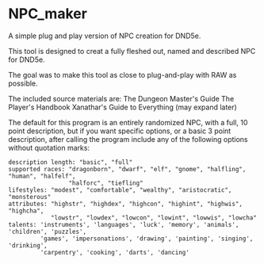 # NPC_maker
A simple plug and play version of NPC creation for DND5e.

This tool is designed to creat a fully fleshed out, named and described NPC for DND5e.

The goal was to make this tool as close to plug-and-play with RAW as possible.

The included source materials are:
    The Dungeon Master's Guide
    The Player's Handbook
    Xanathar's Guide to Everything
    (may expand later)

The default for this program is an entirely randomized NPC, with a full, 10 point description,
but if you want specific options, or a basic 3 point description, after calling the program include any of the following options without quotation marks:

    description length: "basic", "full"
    supported races: "dragonborn", "dwarf", "elf", "gnome", "halfling", "human", "halfelf",   
                     "halforc", "tiefling"
    lifestyles: "modest", "comfortable", "wealthy", "aristocratic", "monsterous"
    attributes: "highstr", "highdex", "highcon", "highint", "highwis", "highcha",
                "lowstr", "lowdex", "lowcon", "lowint", "lowwis", "lowcha"
    talents: 'instruments', 'languages', 'luck', 'memory', 'animals', 'children', 'puzzles', 
             'games', 'impersonations', 'drawing', 'painting', 'singing', 'drinking', 
             'carpentry', 'cooking', 'darts', 'dancing'



